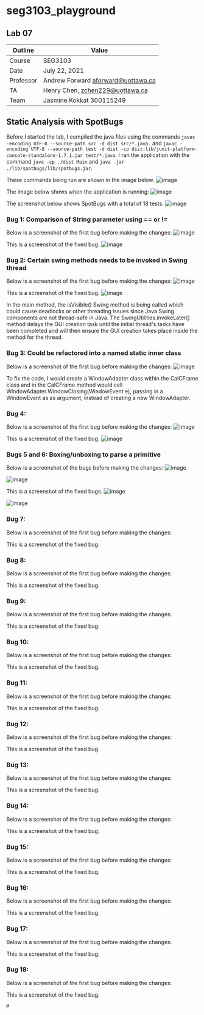 # seg3103_playground
## Lab 07

Outline | Value
--------|-------
Course | SEG3103
Date | July 22, 2021
Professor | Andrew Forward aforward@uottawa.ca
TA | Henry Chen, zchen229@uottawa.ca
Team | Jasmine Kokkat 300115249


## Static Analysis with SpotBugs
Before I started the lab, I compiled the java files using the commands `javac -encoding UTF-8 --source-path src -d dist src/*.java.` and `javac -encoding UTF-8 --source-path test -d dist -cp dist:lib/junit-platform-console-standalone-1.7.1.jar test/*.java`. I ran the application with the command `java -cp ./dist Main`
and `java -jar ./lib/spotbugs/lib/spotbugs.jar`.

These commands being run are shown in the image below.
![image](https://user-images.githubusercontent.com/55165117/126611567-f997977f-213b-4dd4-b295-15342af60224.png)

The image below shows when the application is running:
![image](https://user-images.githubusercontent.com/55165117/126612026-c60a8746-d85e-492f-9fb8-75c47c0dfe41.png)

The screenshot below shows SpotBugs with a total of 18 tests:
![image](https://user-images.githubusercontent.com/55165117/126612312-2e653cec-17c1-42d7-afd4-46195580c933.png)


### Bug 1: Comparison of String parameter using == or !=

Below is a screenshot of the first bug before making the changes:
![image](https://user-images.githubusercontent.com/55165117/126612312-2e653cec-17c1-42d7-afd4-46195580c933.png)

This is a screenshot of the fixed bug.
![image](https://user-images.githubusercontent.com/55165117/126614251-0430a4a5-8902-4654-a650-42d3855829c9.png)


### Bug 2: Certain swing methods needs to be invoked in Swing thread
Below is a screenshot of the first bug before making the changes:
![image](https://user-images.githubusercontent.com/55165117/126614648-6820cd45-8a33-4a4b-bc9c-cf5b07969920.png)

This is a screenshot of the fixed bug.
![image](https://user-images.githubusercontent.com/55165117/126616192-0d7d62f4-9c14-4985-abc2-9cd66e3bdd7a.png)

In the main method, the isVisible() Swing method is being called which could cause deadlocks or other threading issues since Java Swing components are not thread-safe in Java. The SwingUtilities.invokeLater() method delays the GUI creation task until the initial thread's tasks have been completed and will then ensure the GUI creation takes place inside the method for the thread.


### Bug 3: Could be refactored into a named static inner class
Below is a screenshot of the first bug before making the changes:
![image](https://user-images.githubusercontent.com/55165117/126669963-d0cbd46d-e384-4d28-bd9e-353793eb9313.png)

To fix the code, I would create a WindowAdapter class within the CalCFrame class and in the CalCFrame method would call WindowAdapter.WindowClosing(WindowEvent e), passing in a WindowEvent as as argument, instead of creating a new WindowAdapter.
### Bug 4:
Below is a screenshot of the first bug before making the changes:
![image](https://user-images.githubusercontent.com/55165117/126683519-ca44c8eb-c380-446f-a9e2-790df1530c42.png)

This is a screenshot of the fixed bug.
![image](https://user-images.githubusercontent.com/55165117/126683764-e3e74db3-2d9e-4c96-981e-84d6e90ec815.png)

### Bugs 5 and 6: Boxing/unboxing to parse a primitive
Below is a screenshot of the bugs before making the changes:
![image](https://user-images.githubusercontent.com/55165117/126682872-8acb0a62-791a-4b3c-ab80-eec92a26e5db.png)

![image](https://user-images.githubusercontent.com/55165117/126686888-feb87621-37d5-43a8-8154-8384a659b34e.png)

This is a screenshot of the fixed bugs.
![image](https://user-images.githubusercontent.com/55165117/126688224-c52a5b65-5d6f-4b69-b9cb-4ac402802fce.png)

![image](https://user-images.githubusercontent.com/55165117/126688418-dca7f8f2-9378-4672-90c0-e8f8117108af.png)

### Bug 7:
Below is a screenshot of the first bug before making the changes:

This is a screenshot of the fixed bug.
### Bug 8:
Below is a screenshot of the first bug before making the changes:

This is a screenshot of the fixed bug.
### Bug 9:
Below is a screenshot of the first bug before making the changes:

This is a screenshot of the fixed bug.
### Bug 10:
Below is a screenshot of the first bug before making the changes:

This is a screenshot of the fixed bug.
### Bug 11:
Below is a screenshot of the first bug before making the changes:

This is a screenshot of the fixed bug.
### Bug 12:
Below is a screenshot of the first bug before making the changes:

This is a screenshot of the fixed bug.
### Bug 13:
Below is a screenshot of the first bug before making the changes:

This is a screenshot of the fixed bug.
### Bug 14:
Below is a screenshot of the first bug before making the changes:

This is a screenshot of the fixed bug.
### Bug 15:
Below is a screenshot of the first bug before making the changes:

This is a screenshot of the fixed bug.
### Bug 16:
Below is a screenshot of the first bug before making the changes:

This is a screenshot of the fixed bug.
### Bug 17:
Below is a screenshot of the first bug before making the changes:

This is a screenshot of the fixed bug.
### Bug 18:
Below is a screenshot of the first bug before making the changes:

This is a screenshot of the fixed bug.
```
@
```


